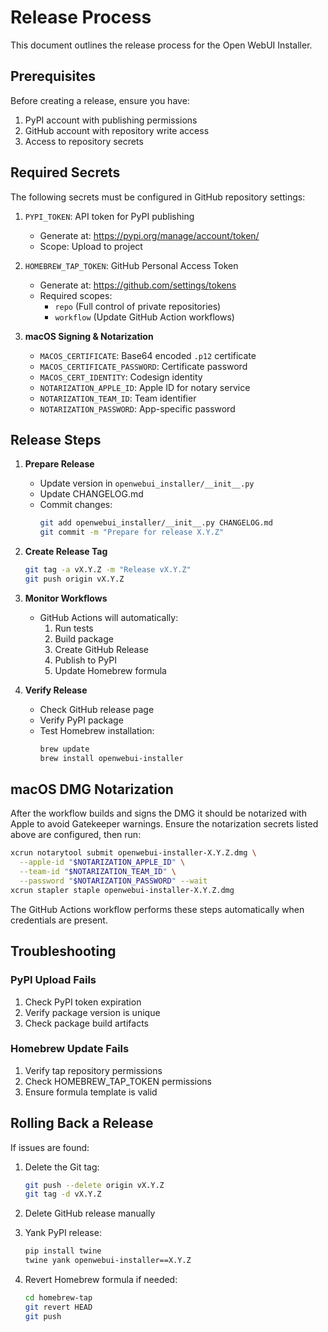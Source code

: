 # Release Process

This document outlines the release process for the Open WebUI Installer.

## Prerequisites

Before creating a release, ensure you have:

1. PyPI account with publishing permissions
2. GitHub account with repository write access
3. Access to repository secrets

## Required Secrets

The following secrets must be configured in GitHub repository settings:

1. `PYPI_TOKEN`: API token for PyPI publishing
   - Generate at: https://pypi.org/manage/account/token/
   - Scope: Upload to project

2. `HOMEBREW_TAP_TOKEN`: GitHub Personal Access Token
   - Generate at: https://github.com/settings/tokens
   - Required scopes:
     * `repo` (Full control of private repositories)
     * `workflow` (Update GitHub Action workflows)

3. **macOS Signing & Notarization**
   - `MACOS_CERTIFICATE`: Base64 encoded `.p12` certificate
   - `MACOS_CERTIFICATE_PASSWORD`: Certificate password
   - `MACOS_CERT_IDENTITY`: Codesign identity
   - `NOTARIZATION_APPLE_ID`: Apple ID for notary service
   - `NOTARIZATION_TEAM_ID`: Team identifier
   - `NOTARIZATION_PASSWORD`: App-specific password

## Release Steps

1. **Prepare Release**
   - Update version in `openwebui_installer/__init__.py`
   - Update CHANGELOG.md
   - Commit changes:
     ```bash
     git add openwebui_installer/__init__.py CHANGELOG.md
     git commit -m "Prepare for release X.Y.Z"
     ```

2. **Create Release Tag**
   ```bash
   git tag -a vX.Y.Z -m "Release vX.Y.Z"
   git push origin vX.Y.Z
   ```

3. **Monitor Workflows**
   - GitHub Actions will automatically:
     1. Run tests
     2. Build package
     3. Create GitHub Release
     4. Publish to PyPI
     5. Update Homebrew formula

4. **Verify Release**
   - Check GitHub release page
   - Verify PyPI package
   - Test Homebrew installation:
     ```bash
     brew update
     brew install openwebui-installer
     ```

## macOS DMG Notarization

After the workflow builds and signs the DMG it should be notarized with Apple to
avoid Gatekeeper warnings. Ensure the notarization secrets listed above are
configured, then run:

```bash
xcrun notarytool submit openwebui-installer-X.Y.Z.dmg \
  --apple-id "$NOTARIZATION_APPLE_ID" \
  --team-id "$NOTARIZATION_TEAM_ID" \
  --password "$NOTARIZATION_PASSWORD" --wait
xcrun stapler staple openwebui-installer-X.Y.Z.dmg
```

The GitHub Actions workflow performs these steps automatically when credentials
are present.

## Troubleshooting

### PyPI Upload Fails
1. Check PyPI token expiration
2. Verify package version is unique
3. Check package build artifacts

### Homebrew Update Fails
1. Verify tap repository permissions
2. Check HOMEBREW_TAP_TOKEN permissions
3. Ensure formula template is valid

## Rolling Back a Release

If issues are found:

1. Delete the Git tag:
   ```bash
   git push --delete origin vX.Y.Z
   git tag -d vX.Y.Z
   ```

2. Delete GitHub release manually

3. Yank PyPI release:
   ```bash
   pip install twine
   twine yank openwebui-installer==X.Y.Z
   ```

4. Revert Homebrew formula if needed:
   ```bash
   cd homebrew-tap
   git revert HEAD
   git push
   ``` 
